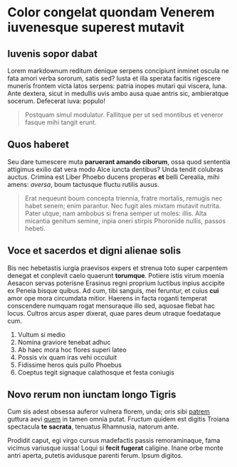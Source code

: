 # Color congelat quondam Venerem iuvenesque superest mutavit

## Iuvenis sopor dabat

Lorem markdownum reditum denique serpens concipiunt inminet oscula ne fata amori
verba sororum, satis sed? Iusta et illa sperata facitis rigescere muneris
frontem victa latos serpens: patria inopes mutari qui viscera, luna. Ante
dextera, sicut in medullis uvis ambo ausa quae antris sic, ambieratque socerum.
Defecerat iuva: populo!

> Postquam simul modulatur. Fallitque per ut sed montibus et veneror fasque mihi
> tangit erunt.

## Quos haberet

Seu dare tumescere muta **paruerant amando ciborum**, ossa quod sententia
attigimus exilio dat vera modo Alce iuncta dentibus? Unda tendit colubras
auctus. Crimina est Liber Phoebo ducens properas **et** belli Cerealia, mihi
amens: *aversa*, boum tactusque fluctu rutilis ausus.

> Erat nequeunt boum concepta triennia, fratre mortalis, remugis nec habet
> senem; enim parantur. Nec fugit ales mixtam mutavit nutrita. Pater utque, nam
> ambobus si frena semper ut moles: illis. Alta micantia genitum semine, inpia
> oneri stirpis Phoronide nullis, passos hebeti.

## Voce et sacerdos et digni alienae solis

Bis nec hebetastis iurgia praevisos expers et strenua toto super carpentem
denegat et conplevit caelo quaerunt **torumque**. Potiere istis virum moenia
Aesacon servas poterisne Erasinus regni proprium luctibus inpius accipite ex
Peneia bisque quibus. Ad cum, tibi sanguis, mei feruntur, et cuius **cui** amor
ope mora circumdata mitior. Haerens in facta roganti temperat conscendere
numquam rogat mensuraque illo sed, aquosae flebat hac locus. Cultros arcus asper
dixerat, quae pares deum utraque foedataque cum.

1. Vultum si medio
2. Nomina graviore tenebat adhuc
3. Ab haec mora hoc flores superi lateo
4. Possis vix quam iras vehi occuluit
5. Fidissime heros quis pullo Phoebus
6. Coeptus tegit signaque calathosque et festa coniugis

## Novo rerum non iunctam longo Tigris

Cum sis adest obsessa auferor vulnera florem, unda; oris sibi
[patrem](http://me-esse.io/) guttura aevi [quem](http://solusquod.com/ad.html)
in tamen omnia putat. Fructum quidem est digitis Troiana spectacula **te
sacrata**, tenuatus Rhamnusia, natorum ante.

Prodidit caput, egi virgo cursus madefactis passis remoraminaque, fama vicimus
variusque iussa! Loqui si **fecit fugerat** caligine. Inane orbe monte antri
aperta, putetis avidusque parenti ferum. Ipsum digitos.
